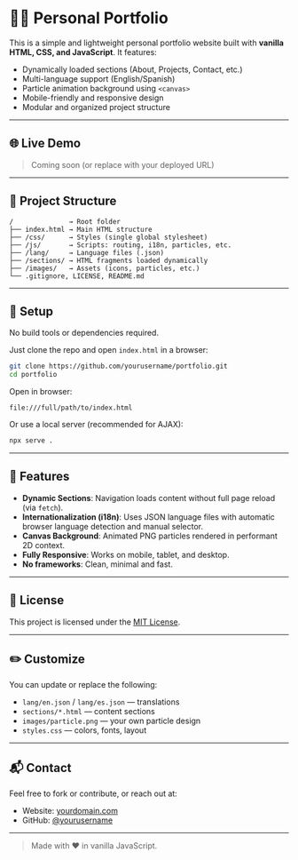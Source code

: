 # 🧑‍💻 Personal Portfolio

This is a simple and lightweight personal portfolio website built with **vanilla HTML, CSS, and JavaScript**. It features:

- Dynamically loaded sections (About, Projects, Contact, etc.)
- Multi-language support (English/Spanish)
- Particle animation background using `<canvas>`
- Mobile-friendly and responsive design
- Modular and organized project structure

---

## 🌐 Live Demo

> Coming soon (or replace with your deployed URL)

---

## 📁 Project Structure

```
/              → Root folder
├── index.html → Main HTML structure
├── /css/      → Styles (single global stylesheet)
├── /js/       → Scripts: routing, i18n, particles, etc.
├── /lang/     → Language files (.json)
├── /sections/ → HTML fragments loaded dynamically
├── /images/   → Assets (icons, particles, etc.)
└── .gitignore, LICENSE, README.md
```

---

## 🚀 Setup

No build tools or dependencies required.

Just clone the repo and open `index.html` in a browser:

```bash
git clone https://github.com/yourusername/portfolio.git
cd portfolio
```

Open in browser:
```
file:///full/path/to/index.html
```

Or use a local server (recommended for AJAX):
```bash
npx serve .
```

---

## 🧩 Features

- **Dynamic Sections**: Navigation loads content without full page reload (via `fetch`).
- **Internationalization (i18n)**: Uses JSON language files with automatic browser language detection and manual selector.
- **Canvas Background**: Animated PNG particles rendered in performant 2D context.
- **Fully Responsive**: Works on mobile, tablet, and desktop.
- **No frameworks**: Clean, minimal and fast.

---

## 📜 License

This project is licensed under the [MIT License](LICENSE).

---

## ✏️ Customize

You can update or replace the following:

- `lang/en.json` / `lang/es.json` — translations
- `sections/*.html` — content sections
- `images/particle.png` — your own particle design
- `styles.css` — colors, fonts, layout

---

## 📬 Contact

Feel free to fork or contribute, or reach out at:

- Website: [yourdomain.com](https://yourdomain.com)
- GitHub: [@yourusername](https://github.com/yourusername)

---

> Made with ❤️ in vanilla JavaScript.
